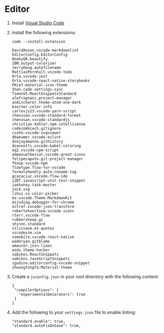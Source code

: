 # Editor

1. Install [Visual Studio Code](https://code.visualstudio.com/docs/languages/javascript)
2. Install the following extensions:

   ```
   code --install-extension 

   DavidAnson.vscode-markdownlint
   EditorConfig.EditorConfig
   HookyQR.beautify
   IBM.output-colorizer
   JerryHong.autofilename
   MattiasPernhult.vscode-todo
   Orta.vscode-jest
   Orta.vscode-react-native-storybooks
   PKief.material-icon-theme
   Shan.code-settings-sync
   TimonVS.ReactSnippetsStandard
   alefragnani.project-manager
   andischerer.theme-atom-one-dark
   bierner.color-info
   carlosjs23.vscode-yarn-script
   chenxsan.vscode-standard-format
   chenxsan.vscode-standardjs
   christian-kohler.npm-intellisense
   codezombiech.gitignore
   cssho.vscode-svgviewer
   dbaeumer.vscode-eslint
   donjayamanne.githistory
   dzannotti.vscode-babel-coloring
   eg2.vscode-npm-script
   emmanuelbeziat.vscode-great-icons
   felipecaputo.git-project-manager
   fknop.vscode-npm
   flowtype.flow-for-vscode
   formulahendry.auto-rename-tag
   gcazaciuc.vscode-flow-ide
   iZDT.javascript-unit-test-snippet
   ianhoney.task-master
   jock.svg
   lihui.vs-color-picker
   ms-vscode.Theme-MarkdownKit
   msjsdiag.debugger-for-chrome
   octref.vscode-json-transform
   robertohuertasm.vscode-icons
   rtorr.vscode-flow
   rubbersheep.gi
   shinnn.standard
   vilicvane.es-quotes
   vscodevim.vim
   vsmobile.vscode-react-native
   waderyan.gitblame
   wmaurer.join-lines
   wsds.theme-hacker
   xabikos.ReactSnippets
   xabikos.JavaScriptSnippets
   zgudino.editorconfig-vscode-snippet
   zhuangtongfa.Material-theme
   ```

3. Create a `jsconfig.json`  in your root directory with the following content:

   ```
   {
    "compilerOptions": {
      "experimentalDecorators": true
    }
   }
   ```

4. Add the following to your `settings.json` file to enable linting:

   ```
   "standard.enable": true, 
   "standard.autoFixOnSave": true,
   ```



